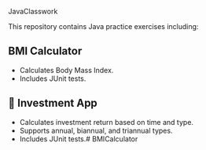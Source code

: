 JavaClasswork

This repository contains Java practice exercises including:

##  BMI Calculator
- Calculates Body Mass Index.
- Includes JUnit tests.

## 💸 Investment App
- Calculates investment return based on time and type.
- Supports annual, biannual, and triannual types.
- Includes JUnit tests.# BMICalculator
